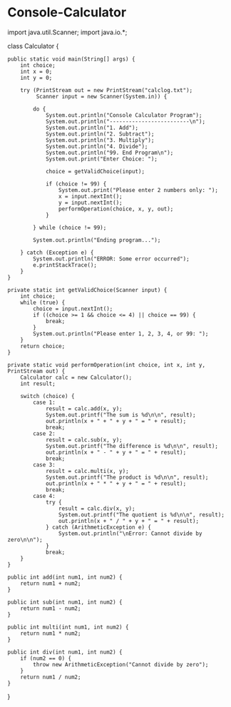 # Console-Calculator
import java.util.Scanner;
import java.io.*;

 class Calculator {
	
	public static void main(String[] args) {
        int choice;
        int x = 0;
        int y = 0;

        try (PrintStream out = new PrintStream("calclog.txt");
             Scanner input = new Scanner(System.in)) {

            do {
                System.out.println("Console Calculator Program");
                System.out.println("-------------------------\n");
                System.out.println("1. Add");
                System.out.println("2. Subtract");
                System.out.println("3. Multiply");
                System.out.println("4. Divide");
                System.out.println("99. End Program\n");
                System.out.print("Enter Choice: ");

                choice = getValidChoice(input);

                if (choice != 99) {
                    System.out.print("Please enter 2 numbers only: ");
                    x = input.nextInt();
                    y = input.nextInt();
                    performOperation(choice, x, y, out);
                }

            } while (choice != 99);

            System.out.println("Ending program...");

        } catch (Exception e) {
            System.out.println("ERROR: Some error occurred");
            e.printStackTrace();
        }
    }

    private static int getValidChoice(Scanner input) {
        int choice;
        while (true) {
            choice = input.nextInt();
            if ((choice >= 1 && choice <= 4) || choice == 99) {
                break;
            }
            System.out.println("Please enter 1, 2, 3, 4, or 99: ");
        }
        return choice;
    }

    private static void performOperation(int choice, int x, int y, PrintStream out) {
        Calculator calc = new Calculator();
        int result;

        switch (choice) {
            case 1:
                result = calc.add(x, y);
                System.out.printf("The sum is %d\n\n", result);
                out.println(x + " + " + y + " = " + result);
                break;
            case 2:
                result = calc.sub(x, y);
                System.out.printf("The difference is %d\n\n", result);
                out.println(x + " - " + y + " = " + result);
                break;
            case 3:
                result = calc.multi(x, y);
                System.out.printf("The product is %d\n\n", result);
                out.println(x + " * " + y + " = " + result);
                break;
            case 4:
                try {
                    result = calc.div(x, y);
                    System.out.printf("The quotient is %d\n\n", result);
                    out.println(x + " / " + y + " = " + result);
                } catch (ArithmeticException e) {
                    System.out.println("\nError: Cannot divide by zero\n\n");
                }
                break;
        }
    }

    public int add(int num1, int num2) {
        return num1 + num2;
    }

    public int sub(int num1, int num2) {
        return num1 - num2;
    }

    public int multi(int num1, int num2) {
        return num1 * num2;
    }

    public int div(int num1, int num2) {
        if (num2 == 0) {
            throw new ArithmeticException("Cannot divide by zero");
        }
        return num1 / num2;
    }
}
	

